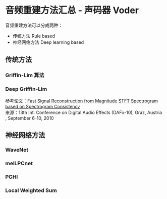 # 音频重建方法汇总 - 声码器 Voder

音频重建方法可以分成两种：
- 传统方法 Rule based
- 神经网络方法 Deep learning based

## 传统方法

### Griffin-Lim 算法

### Deep Griffin-Lim
参考论文：[Fast Signal Reconstruction from Magnitude STFT Spectrogram based on Spectrogram Consistency](http://dafx10.iem.at/proceedings/papers/LeRouxKameokaOnoSagayama_DAFx10_P24.pdf)  
来源：13th Int. Conference on Digital Audio Effects (DAFx-10), Graz, Austria , September 6-10, 2010

## 神经网络方法

### WaveNet

### melLPCnet

### PGHI

### Local Weighted Sum
